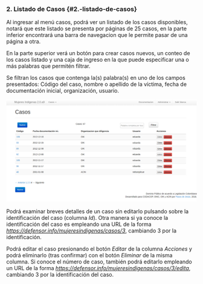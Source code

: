 ### 2. Listado de Casos  {#2.-listado-de-casos}
 
Al ingresar al menú casos, podrá ver un listado de los casos disponibles, notará que este listado se presenta por páginas de 25 casos, en la parte inferior encontrará una barra de navegacion que le permite pasar de una página a otra.

En la parte superior verá un botón para crear casos nuevos, un conteo de los casos listado y una caja de ingreso en la que puede especificar una o más palabras que permitén filtrar.

Se filtran los casos que contenga la(s) palabra(s) en uno de los campos presentados: Código del caso, nombre o apellido de la víctima, fecha de documentación inicial, organización, usuario.

![](https://raw.githubusercontent.com/BlancaInesAcosta/sivel2_mujeresindigenas_doc/master/lista_de_casos.png "Listado de casos")

Podrá examinar breves detalles de un caso sin editarlo pulsando sobre la identificación del caso (columna *Id*). Otra manera si ya conoce la identificación del caso es empleando una URL de la forma 
    *https://defensor.info/mujeresindigenas/casos/3*, cambiando 3 por la identificación.

Podrá editar el caso presionando el botón *Editar* de la columna *Acciones* y podrá eliminarlo (tras confirmar) con el botón *Eliminar* de la misma columna. Si conoce el número de caso, también podrá editarlo empleando un URL de la forma *https://defensor.info/mujeresindigenas/casos/3/edita*, cambiando 3 por la identificación del caso.









